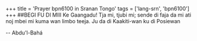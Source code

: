 +++
title = 'Prayer bpn6100 in Sranan Tongo'
tags = ['lang-srn', 'bpn6100']
+++
##BEGI FU DI MIII 
Ke Gaangadu! Tja mi, tjubi mi; sende di faja da mi ati noj mbei mi kuma wan limbo teeja. Ju da di Kaakiti-wan ku di Posiewan

-- Abdu'l-Bahá
